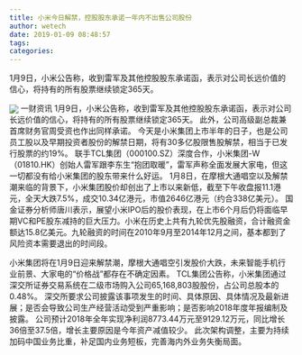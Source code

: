 ```yaml
---
title: 小米今日解禁，控股股东承诺一年内不出售公司股份
author: wetech
date: 2019-01-09 08:48:57
tags: 
categories: 
---
```

1月9日，小米公告称，收到雷军及其他控股股东承诺函，表示对公司长远价值的信心，将持有的所有股票继续锁定365天。
<!-- more -->
<img align="center" border="0" src="https://imgcdn.yicai.com/uppics/images/2019/01/f01539f42ed1c69105e920a63a5b0a42.jpg" />
一财资讯
1月9日，小米公告称，收到雷军及其他控股股东承诺函，表示对公司长远价值的信心，将持有的所有股票继续锁定365天。
此外，公司高级副总裁兼首席财务官周受资也作出同样承诺。
今天是小米集团上市半年的日子，也是公司员工股以及早期投资者股份的解禁日期，将有30多亿股限售股解禁，相当于已发行股票的约19%。
联手TCL集团（000100.SZ）深度合作，小米集团-W（01810.HK）创始人雷军跟李东生“抱团取暖”，雷军声称全面发展大家电，但这一切都没有给小米集团的股东带来什么好运。
1月8日，在摩根大通唱空以及解禁潮来临的背景下，小米集团股价却创出了上市以来新低，截至下午收盘报11.1港元，全天大跌7.5%，成交10.34亿港元，市值2646亿港元（约合338亿美元）。
国金证券分析师唐川表示，展望小米IPO后的股价表现，在上市6个月后仍将面临早期VC和PE股东减持的巨大压力。小米在历史上共有九轮优先股融资，合计融资金额达15.8亿美元。九轮融资的时间在2010年9月至2014年12月之间，基本都到了风险资本需要退出的时间段。
 
 
小米集团将在1月9日迎来解禁潮，摩根大通唱空引发股价大跌，未来智能手机行业前景、大家电的“价格战”都存在不确定因素。
TCL集团公告称，小米集团通过深交所证券交易系统在二级市场购入公司65,168,803股股份，占公司总股本的 0.48%。
深交所要求公司披露该事项发生的时间、具体原因、具体情况及最新进展；是否会导致公司生产经营活动受到严重影响；是否影响2018年度年报编制及披露。
公司预计2018年全年实现净利润8773.44万元至9129.12万元，同比增长36倍至37.5倍，增长主要原因是今年资产减值较少。
此次架构调整，主要为持续加码中国业务比重，补足国内业务短板，完善海内外业务失衡局面。
